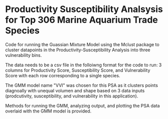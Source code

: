 # Productivity Susceptibility Analsysis for Top 306 Marine Aquarium Trade Species
Code for running the Guassian Mixture Model using the Mclust package to cluster datapoints in the Productivity-Susceptibility Analysis into three vulnerability bins.

The data needs to be a csv file in the folloiwng format for the code to run:
3 columns for Productivity Score, Susceptibility Score, and Vulnerability Score with each row corresponding to a single species.

The GMM model name "VVI" was chosen for this PSA as it clusters points diagnoally with unequal volumen and shape based on 3 data inputs (prodcutivity, susceptibility, and vulnerability in this application).

Methods for running the GMM, analyzing output, and plotting the PSA data overlaid with the GMM model is provided. 

